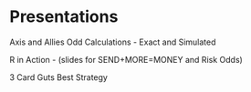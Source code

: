 # Presentations

Axis and Allies Odd Calculations - Exact and Simulated

R in Action - (slides for SEND+MORE=MONEY and Risk Odds)

3 Card Guts Best Strategy
